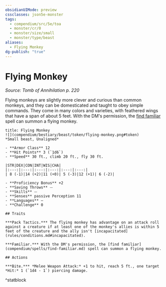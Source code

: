 ```yaml
---
obsidianUIMode: preview
cssclasses: json5e-monster
tags:
  - compendium/src/5e/toa
  - monster/cr/0
  - monster/size/small
  - monster/type/beast
aliases:
  - Flying Monkey
dg-publish: "true"
---
```

# Flying Monkey
*Source: Tomb of Annihilation p. 220*  

Flying monkeys are slightly more clever and curious than common monkeys, and they can be domesticated and taught to obey simple commands. They come in many colors and varieties, with feathered wings that have a span of about 5 feet. With the DM's permission, the [find familiar](compendium/spells/find-familiar.md) spell can summon a flying monkey.

```ad-statblock
title: Flying Monkey
![](compendium/bestiary/beast/token/flying-monkey.png#token)
*Small beast, Unaligned*

- **Armor Class** 12 
- **Hit Points** 3 (`1d6`)
- **Speed** 30 ft., climb 20 ft., fly 30 ft.

|STR|DEX|CON|INT|WIS|CHA|
|:---:|:---:|:---:|:---:|:---:|:---:|
| 8 (-1)|14 (+2)|11 (+0)| 5 (-3)|12 (+1)| 6 (-2)|

- **Proficiency Bonus** +2
- **Saving Throws** ⏤
- **Skills** ⏤
- **Senses** passive Perception 11
- **Languages** —
- **Challenge** 0

## Traits

***Pack Tactics.*** The flying monkey has advantage on an attack roll against a creature if at least one of the monkey's allies is within 5 feet of the creature and the ally isn't [incapacitated](rules/conditions.md#incapacitated).

***Familiar.*** With the DM's permission, the [find familiar](compendium/spells/find-familiar.md) spell can summon a flying monkey.

## Actions

***Bite.*** *Melee Weapon Attack:* +1 to hit, reach 5 ft., one target *Hit:* 1 (`1d4 - 1`) piercing damage.
```
^statblock